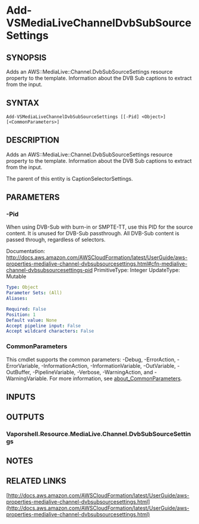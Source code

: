 # Add-VSMediaLiveChannelDvbSubSourceSettings

## SYNOPSIS
Adds an AWS::MediaLive::Channel.DvbSubSourceSettings resource property to the template.
Information about the DVB Sub captions to extract from the input.

## SYNTAX

```
Add-VSMediaLiveChannelDvbSubSourceSettings [[-Pid] <Object>] [<CommonParameters>]
```

## DESCRIPTION
Adds an AWS::MediaLive::Channel.DvbSubSourceSettings resource property to the template.
Information about the DVB Sub captions to extract from the input.

The parent of this entity is CaptionSelectorSettings.

## PARAMETERS

### -Pid
When using DVB-Sub with burn-in or SMPTE-TT, use this PID for the source content.
It is unused for DVB-Sub passthrough.
All DVB-Sub content is passed through, regardless of selectors.

Documentation: http://docs.aws.amazon.com/AWSCloudFormation/latest/UserGuide/aws-properties-medialive-channel-dvbsubsourcesettings.html#cfn-medialive-channel-dvbsubsourcesettings-pid
PrimitiveType: Integer
UpdateType: Mutable

```yaml
Type: Object
Parameter Sets: (All)
Aliases:

Required: False
Position: 1
Default value: None
Accept pipeline input: False
Accept wildcard characters: False
```

### CommonParameters
This cmdlet supports the common parameters: -Debug, -ErrorAction, -ErrorVariable, -InformationAction, -InformationVariable, -OutVariable, -OutBuffer, -PipelineVariable, -Verbose, -WarningAction, and -WarningVariable. For more information, see [about_CommonParameters](http://go.microsoft.com/fwlink/?LinkID=113216).

## INPUTS

## OUTPUTS

### Vaporshell.Resource.MediaLive.Channel.DvbSubSourceSettings
## NOTES

## RELATED LINKS

[http://docs.aws.amazon.com/AWSCloudFormation/latest/UserGuide/aws-properties-medialive-channel-dvbsubsourcesettings.html](http://docs.aws.amazon.com/AWSCloudFormation/latest/UserGuide/aws-properties-medialive-channel-dvbsubsourcesettings.html)

